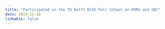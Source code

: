 ```yaml
---
title: "Participated in the TU Delft DCSE Fall School on ROMs and UQ!"
date: 2019-11-16
linkable: false
---
```

<!-- Your news content here... -->